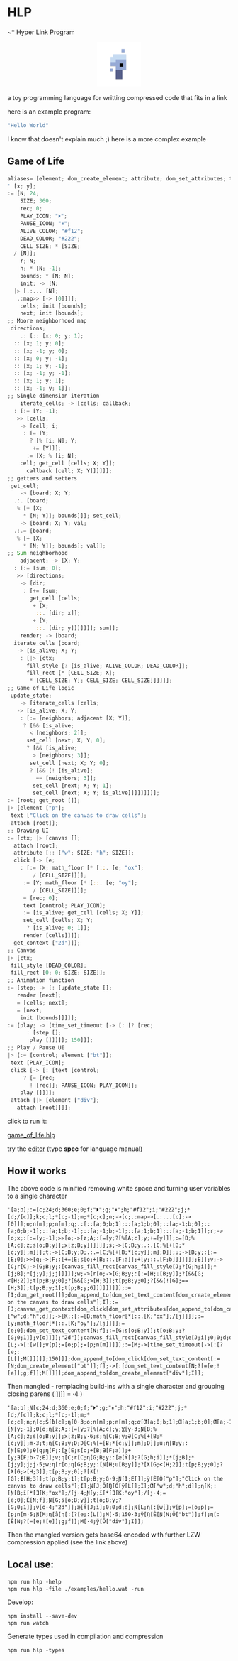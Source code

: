 # HLP

~\* Hyper Link Program

<p align="center">
<img width="100" src="./editor/assets/images/icon-512.png"/>
</p>
a toy programming language for writting compressed code that fits in a link

here is an example program:

```rs
"Hello World"
```

I know that doesn't explain much ;)
here is a more complex example

## Game of Life

```rs
aliases= [element; dom_create_element; attribute; dom_set_attributes; text; dom_set_text_content; attach; dom_append_to; style; dom_set_style; click; dom_click; get_root; dom_get_root; canvas; dom_canvas; get_context; canvas_get_context; fill_style; canvas_fill_style; fill_rect; canvas_fill_rect];
' [x; y];
:= [N; 24;
	SIZE; 360;
	rec; 0;
	PLAY_ICON; "⏵";
	PAUSE_ICON; "⏸";
	ALIVE_COLOR; "#f12";
	DEAD_COLOR; "#222";
	CELL_SIZE; * [SIZE;
  / [N]];
	r; N;
	h; * [N; -1];
	bounds; * [N; N];
	init; -> [N;
  |> [.:... [N];
   .:map>> [-> [0]]]];
	cells; init [bounds];
	next; init [bounds];
;; Moore neighborhood map
 directions;
	.: [:: [x; 0; y; 1];
  :: [x; 1; y; 0];
  :: [x; -1; y; 0];
  :: [x; 0; y; -1];
  :: [x; 1; y; -1];
  :: [x; -1; y; -1];
  :: [x; 1; y; 1];
  :: [x; -1; y; 1]];
;; Single dimension iteration
	iterate_cells; -> [cells; callback;
  : [:= [Y; -1];
   >> [cells;
    -> [cell; i;
     : [= [Y;
       ? [% [i; N]; Y;
        += [Y]]];
      := [X; % [i; N];
	cell; get_cell [cells; X; Y]];
      callback [cell; X; Y]]]]]];
;; getters and setters
 get_cell;
	-> [board; X; Y;
  .:. [board;
   % [+ [X;
     * [N; Y]]; bounds]]]; set_cell;
	-> [board; X; Y; val;
  .:.= [board;
   % [+ [X;
     * [N; Y]]; bounds]; val]];
;; Sum neighborhood
	adjacent; -> [X; Y;
  : [:= [sum; 0];
   >> [directions;
    -> [dir;
     : [+= [sum;
       get_cell [cells;
        + [X;
         ::. [dir; x]];
        + [Y;
         ::. [dir; y]]]]]]]; sum]];
	render; -> [board;
  iterate_cells [board;
   -> [is_alive; X; Y;
    : [|> [ctx;
      fill_style [? [is_alive; ALIVE_COLOR; DEAD_COLOR]];
      fill_rect [* [CELL_SIZE; X];
       * [CELL_SIZE; Y]; CELL_SIZE; CELL_SIZE]]]]]];
;; Game of Life logic
 update_state;
	-> [iterate_cells [cells;
   -> [is_alive; X; Y;
    : [:= [neighbors; adjacent [X; Y]];
     ? [&& [is_alive;
       < [neighbors; 2]];
      set_cell [next; X; Y; 0];
      ? [&& [is_alive;
        > [neighbors; 3]];
       set_cell [next; X; Y; 0];
       ? [&& [! [is_alive];
         == [neighbors; 3]];
        set_cell [next; X; Y; 1];
        set_cell [next; X; Y; is_alive]]]]]]]]];
:= [root; get_root []];
|> [element ["p"];
 text ["Click on the canvas to draw cells"];
 attach [root]];
;; Drawing UI
:= [ctx; |> [canvas [];
  attach [root];
  attribute [:: ["w"; SIZE; "h"; SIZE]];
  click [-> [e;
    : [:= [X; math_floor [* [::. [e; "ox"];
        / [CELL_SIZE]]]];
     := [Y; math_floor [* [::. [e; "oy"];
        / [CELL_SIZE]]]];
     = [rec; 0];
     text [control; PLAY_ICON];
     := [is_alive; get_cell [cells; X; Y]];
     set_cell [cells; X; Y;
      ? [is_alive; 0; 1]];
     render [cells]]]];
  get_context ["2d"]]];
;; Canvas
|> [ctx;
 fill_style [DEAD_COLOR];
 fill_rect [0; 0; SIZE; SIZE]];
;; Animation function
:= [step; -> [: [update_state [];
   render [next];
   = [cells; next];
   = [next;
    init [bounds]]]]];
:= [play; -> [time_set_timeout [-> [: [? [rec;
      : [step [];
       play []]]]]; 150]]];
;; Play / Pause UI
|> [:= [control; element ["bt"]];
 text [PLAY_ICON];
 click [-> [: [text [control;
     ? [= [rec;
       ! [rec]]; PAUSE_ICON; PLAY_ICON]];
    play []]]];
 attach [|> [element ["div"];
   attach [root]]]];
```

click to run it:

[game_of_life.hlp](https://at-290690.github.io/hlp?l=J1thO2JdO8adW2M7MjQ7ZDszNjA7ZTswO2Y7IuKPtSI7Z8QIuCI7aDsiI2YxMiI7aTsiIzIyMiI7ajsqW2Q7L1tjXV07aztjO2w7KltjOy0xXTttxQpjXTtuO8aeW2M7xaBbxoBbY13EDjDCtzM7bztuW21dO3DGB3E7xqFbxqJbYTswO2I7MV07xQwxO2I7MMcMLcwNxCXEZskmyQ3FJ80bzRoxXV07cuQAhG87eDs6W8adW3nGLp9bb8QXejtBOzpbPVt5Oz9bJVtB5ADBeTvGlFt55ACzxp1bQjvHFno7c1tvO0I7eV1dO3hbesQKwrc2O3PERUPEDjvGj1tDOyVbK1tC5QELxCltxEZ0yiNEO8aG0iVdO0RdXTt1xCfEJeUApkXlAPufW3HEFkbEFJRbReUAg8Q7xo5bRjthXV07K1t5xg1iwrc3O0VdXTt2xm5yW0PECUfFdzpbw6Zbw51bSjs%2FW0c7aDtpXV07KltqO0LGB3ldO2o7asK3NTt3xDRy5gEayDvGnVtIO3XkAJpdXTs%2FW8abW0c7PFtIOzJdXTt0W3DFJjDJGj5bSDsz0xohW0ddO8aXzx4xygtHwrc55AFxSTvEkltdXTvDv1vDilvDlFsicCJdOyJDbGljayBvbiB0aGUgY2FudmFzIHRvIGRyYXcgY2VsbHMiXTtJ5QLUSjvDllvFilvDk1vDv1vEuVvGGaJbInciO2Q7ImgiO2Rd5QKXS%2BYA3kI7xKtbKlvGjltLOyJveCJdOy9basK3NMRNec0cecocPVtl5ADcw4pbTjtmxXhH6wIhdMYK5QFvMOUChHZbb8Q3IjJkIuQA3ecBj2ldOzA7MDtkO2TFQ0zkAJY6W3dbxDBwXTs9W287xQflAzXkAaHGnVtNxCXDpVvFKz9bZTs6W0xbXTtNW8QgMTXlA2zDv%2BUBAorkAN9OO%2BQBRWJ0xHjkAKrEN%2BUAtz9b5ADFIVtlXV07ZztmXcZENMQ9xDJkaXblAVRdOw%3D%3D)

try the [editor](https://at-290690.github.io/hlp/editor)
(type **spec** for language manual)

## How it works

The above code is minified removing white space and turning user variables to a single character

```
'[a;b];:=[c;24;d;360;e;0;f;"⏵";g;"⏸";h;"#f12";i;"#222";j;*[d;/[c]];k;c;l;*[c;-1];m;*[c;c];n;->[c;.:map>>[.:...[c];->[0]]];o;n[m];p;n[m];q;.:[::[a;0;b;1];::[a;1;b;0];::[a;-1;b;0];::[a;0;b;-1];::[a;1;b;-1];::[a;-1;b;-1];::[a;1;b;1];::[a;-1;b;1]];r;->[o;x;:[:=[y;-1];>>[o;->[z;A;:[=[y;?[%[A;c];y;+=[y]]];:=[B;%[A;c];z;s[o;B;y]];x[z;B;y]]]]]];s;->[C;B;y;.:.[C;%[+[B;*[c;y]];m]]];t;->[C;B;y;D;.:.=[C;%[+[B;*[c;y]];m];D]];u;->[B;y;:[:=[E;0];>>[q;->[F;:[+=[E;s[o;+[B;::.[F;a]];+[y;::.[F;b]]]]]]];E]];v;->[C;r[C;->[G;B;y;:[canvas_fill_rect[canvas_fill_style[J;?[G;h;i]];*[j;B];*[j;y];j;j]]]]];w;->[r[o;->[G;B;y;:[:=[H;u[B;y]];?[&&[G;<[H;2]];t[p;B;y;0];?[&&[G;>[H;3]];t[p;B;y;0];?[&&[![G];==[H;3]];t[p;B;y;1];t[p;B;y;G]]]]]]]]];:=[I;dom_get_root[]];dom_append_to[dom_set_text_content[dom_create_element["p"];"Click on the canvas to draw cells"];I];:=[J;canvas_get_context[dom_click[dom_set_attributes[dom_append_to[dom_canvas[];I];::["w";d;"h";d]];->[K;:[:=[B;math_floor[*[::.[K;"ox"];/[j]]]];:=[y;math_floor[*[::.[K;"oy"];/[j]]]];=[e;0];dom_set_text_content[N;f];:=[G;s[o;B;y]];t[o;B;y;?[G;0;1]];v[o]]]];"2d"]];canvas_fill_rect[canvas_fill_style[J;i];0;0;d;d];:=[L;->[:[w[];v[p];=[o;p];=[p;n[m]]]]];:=[M;->[time_set_timeout[->[:[?[e;:[L[];M[]]]]];150]]];dom_append_to[dom_click[dom_set_text_content[:=[N;dom_create_element["bt"]];f];->[:[dom_set_text_content[N;?[=[e;![e]];g;f]];M[]]]];dom_append_to[dom_create_element["div"];I]];
```

Then mangled - remplacing build-ins with a single character and grouping closing parens ( ]]]] = ·4 )

```
'[a;b];Ɲ[c;24;d;360;e;0;f;"⏵";g;"⏸";h;"#f12";i;"#222";j;*[d;/[c]];k;c;l;*[c;-1];m;*[c;c];n;ƞ[c;Š[ƀ[c];ƞ[0·3;o;n[m];p;n[m];q;ơ[Ƣ[a;0;b;1];Ƣ[a;1;b;0];Ƣ[a;-1;b;0];Ƣ[a;0;b;-1];Ƣ[a;1;b;-1];Ƣ[a;-1;b;-1];Ƣ[a;1;b;1];Ƣ[a;-1;b;1]];r;ƞ[o;x;:[Ɲ[y;-1];Ɵ[o;ƞ[z;A;:[=[y;?[%[A;c];y;Ɣ[y·3;Ɲ[B;%[A;c];z;s[o;B;y]];x[z;B;y·6;s;ƞ[C;B;y;Ə[C;%[+[B;*[c;y]];m·3;t;ƞ[C;B;y;D;Ɔ[C;%[+[B;*[c;y]];m];D]];u;ƞ[B;y;:[Ɲ[E;0];Ɵ[q;ƞ[F;:[Ɣ[E;s[o;+[B;Ǝ[F;a]];+[y;Ǝ[F;b·7;E]];v;ƞ[C;r[C;ƞ[G;B;y;:[æ[Ý[J;?[G;h;i]];*[j;B];*[j;y];j;j·5;w;ƞ[r[o;ƞ[G;B;y;:[Ɲ[H;u[B;y]];?[ƛ[G;<[H;2]];t[p;B;y;0];?[ƛ[G;>[H;3]];t[p;B;y;0];?[ƛ[![G];Ɨ[H;3]];t[p;B;y;1];t[p;B;y;G·9;Ɲ[I;Ē[]];ÿ[Ê[Ô["p"];"Click on the canvas to draw cells"];I];Ɲ[J;Ö[Ŋ[Ó[ÿ[Ĺ[];I];Ƣ["w";d;"h";d]];ƞ[K;:[Ɲ[B;ī[*[Ǝ[K;"ox"];/[j·4;Ɲ[y;ī[*[Ǝ[K;"oy"];/[j·4;=[e;0];Ê[N;f];Ɲ[G;s[o;B;y]];t[o;B;y;?[G;0;1]];v[o·4;"2d"]];æ[Ý[J;i];0;0;d;d];Ɲ[L;ƞ[:[w[];v[p];=[o;p];=[p;n[m·5;Ɲ[M;ƞ[å[ƞ[:[?[e;:[L[];M[·5;150·3;ÿ[Ŋ[Ê[Ɲ[N;Ô["bt"]];f];ƞ[:[Ê[N;?[=[e;![e]];g;f]];M[·4;ÿ[Ô["div"];I]];
```

Then the mangled version gets base64 encoded with further LZW compression applied (see the link above)

## Local use:

```
npm run hlp -help
npm run hlp -file ./examples/hello.wat -run
```

Develop:

```
npm install --save-dev
npm run watch
```

Generate types used in compilation and compression

```
npm run hlp -types
```
